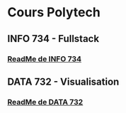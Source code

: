 # Cours Polytech

## INFO 734 - Fullstack

### [ReadMe de INFO 734](https://github.com/MrWormsy/CoursPolytech/blob/main/INFO734/README.MD)

## DATA 732 - Visualisation

### [ReadMe de DATA 732](https://github.com/MrWormsy/CoursPolytech/blob/main/DATA732/README.MD)